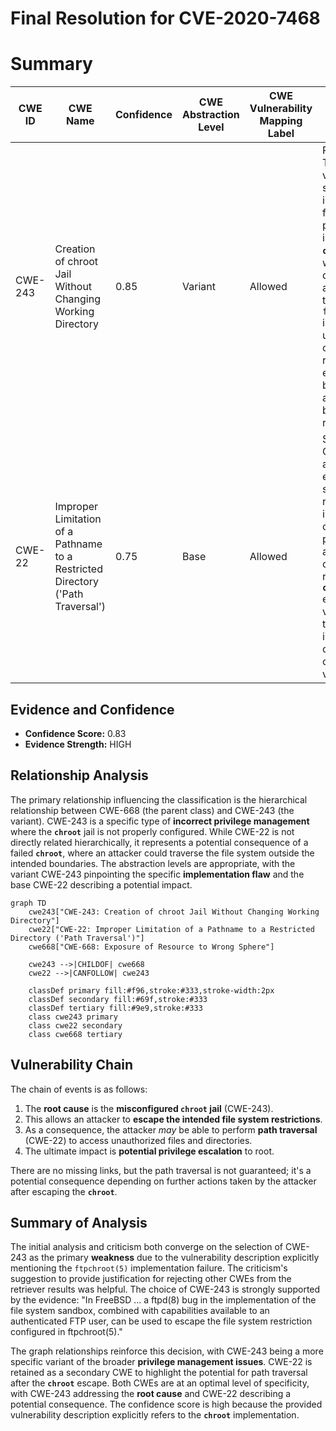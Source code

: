 # Final Resolution for CVE-2020-7468

# Summary
| CWE ID | CWE Name | Confidence | CWE Abstraction Level | CWE Vulnerability Mapping Label | CWE-Vulnerability Mapping Notes |
|---|---|---|---|---|---|
| CWE-243 | Creation of chroot Jail Without Changing Working Directory | 0.85 | Variant | Allowed | Primary CWE. The vulnerability specifically involves a failure to properly implement a **`chroot`** jail, which is directly addressed by this CWE. The `ftpd(8)` implementation uses **`chroot`** to create a restricted environment, but a flaw allows users to bypass this restriction. |
| CWE-22 | Improper Limitation of a Pathname to a Restricted Directory ('Path Traversal') | 0.75 | Base | Allowed | Secondary CWE. Since the attacker can escape the file system restriction, this implies they could potentially access files outside the restricted **`chroot`** environment via path traversal. This is a consequence of the primary vulnerability. |

## Evidence and Confidence

*   **Confidence Score:** 0.83
*   **Evidence Strength:** HIGH

## Relationship Analysis
The primary relationship influencing the classification is the hierarchical relationship between CWE-668 (the parent class) and CWE-243 (the variant). CWE-243 is a specific type of **incorrect privilege management** where the **`chroot`** jail is not properly configured. While CWE-22 is not directly related hierarchically, it represents a potential consequence of a failed **`chroot`**, where an attacker could traverse the file system outside the intended boundaries. The abstraction levels are appropriate, with the variant CWE-243 pinpointing the specific **implementation flaw** and the base CWE-22 describing a potential impact.

```mermaid
graph TD
    cwe243["CWE-243: Creation of chroot Jail Without Changing Working Directory"]
    cwe22["CWE-22: Improper Limitation of a Pathname to a Restricted Directory ('Path Traversal')"]
    cwe668["CWE-668: Exposure of Resource to Wrong Sphere"]
    
    cwe243 -->|CHILDOF| cwe668
    cwe22 -->|CANFOLLOW| cwe243
    
    classDef primary fill:#f96,stroke:#333,stroke-width:2px
    classDef secondary fill:#69f,stroke:#333
    classDef tertiary fill:#9e9,stroke:#333
    class cwe243 primary
    class cwe22 secondary
    class cwe668 tertiary
```

## Vulnerability Chain
The chain of events is as follows:
1.  The **root cause** is the **misconfigured `chroot` jail** (CWE-243).
2.  This allows an attacker to **escape the intended file system restrictions**.
3.  As a consequence, the attacker *may* be able to perform **path traversal** (CWE-22) to access unauthorized files and directories.
4.  The ultimate impact is **potential privilege escalation** to root.

There are no missing links, but the path traversal is not guaranteed; it's a potential consequence depending on further actions taken by the attacker after escaping the **`chroot`**.

## Summary of Analysis
The initial analysis and criticism both converge on the selection of CWE-243 as the primary **weakness** due to the vulnerability description explicitly mentioning the `ftpchroot(5)` implementation failure. The criticism's suggestion to provide justification for rejecting other CWEs from the retriever results was helpful. The choice of CWE-243 is strongly supported by the evidence: "In FreeBSD ... a ftpd(8) bug in the implementation of the file system sandbox, combined with capabilities available to an authenticated FTP user, can be used to escape the file system restriction configured in ftpchroot(5)."

The graph relationships reinforce this decision, with CWE-243 being a more specific variant of the broader **privilege management issues**. CWE-22 is retained as a secondary CWE to highlight the potential for path traversal after the **`chroot`** escape. Both CWEs are at an optimal level of specificity, with CWE-243 addressing the **root cause** and CWE-22 describing a potential consequence. The confidence score is high because the provided vulnerability description explicitly refers to the **`chroot`** implementation.